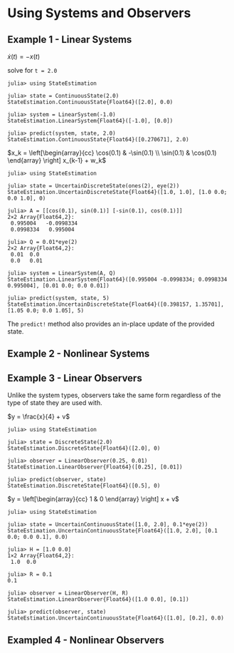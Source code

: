 # Using Systems and Observers


## Example 1 - Linear Systems


$\dot{x}(t) = -x(t)$

solve for `t = 2.0`

```jldoctest
julia> using StateEstimation

julia> state = ContinuousState(2.0)
StateEstimation.ContinuousState{Float64}([2.0], 0.0)

julia> system = LinearSystem(-1.0)
StateEstimation.LinearSystem{Float64}([-1.0], [0.0])

julia> predict(system, state, 2.0)
StateEstimation.ContinuousState{Float64}([0.270671], 2.0)

```

$x_k = \left[\begin{array}{cc} \cos(0.1) & -\sin(0.1) \\ \sin(0.1) & \cos(0.1) \end{array} \right] x_{k-1} + w_k$

```jldoctest
julia> using StateEstimation

julia> state = UncertainDiscreteState(ones(2), eye(2))
StateEstimation.UncertainDiscreteState{Float64}([1.0, 1.0], [1.0 0.0; 0.0 1.0], 0)

julia> A = [[cos(0.1), sin(0.1)] [-sin(0.1), cos(0.1)]]
2×2 Array{Float64,2}:
 0.995004   -0.0998334
 0.0998334   0.995004

julia> Q = 0.01*eye(2)
2×2 Array{Float64,2}:
 0.01  0.0
 0.0   0.01

julia> system = LinearSystem(A, Q)
StateEstimation.LinearSystem{Float64}([0.995004 -0.0998334; 0.0998334 0.995004], [0.01 0.0; 0.0 0.01])

julia> predict(system, state, 5)
StateEstimation.UncertainDiscreteState{Float64}([0.398157, 1.35701], [1.05 0.0; 0.0 1.05], 5)

```

The `predict!` method also provides an in-place update of the provided state.


## Example 2 - Nonlinear Systems


## Example 3 - Linear Observers

Unlike the system types, observers take the same form regardless of the type of
state they are used with.

$y = \frac{x}{4} + v$

```jldoctest
julia> using StateEstimation

julia> state = DiscreteState(2.0)
StateEstimation.DiscreteState{Float64}([2.0], 0)

julia> observer = LinearObserver(0.25, 0.01)
StateEstimation.LinearObserver{Float64}([0.25], [0.01])

julia> predict(observer, state)
StateEstimation.DiscreteState{Float64}([0.5], 0)

```

$y = \left[\begin{array}{cc} 1 & 0 \end{array} \right] x + v$

```jldoctest
julia> using StateEstimation

julia> state = UncertainContinuousState([1.0, 2.0], 0.1*eye(2))
StateEstimation.UncertainContinuousState{Float64}([1.0, 2.0], [0.1 0.0; 0.0 0.1], 0.0)

julia> H = [1.0 0.0]
1×2 Array{Float64,2}:
 1.0  0.0

julia> R = 0.1
0.1

julia> observer = LinearObserver(H, R)
StateEstimation.LinearObserver{Float64}([1.0 0.0], [0.1])

julia> predict(observer, state)
StateEstimation.UncertainContinuousState{Float64}([1.0], [0.2], 0.0)

```

## Exampled 4 - Nonlinear Observers
